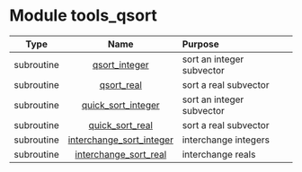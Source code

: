 # Module tools_qsort

| Type | Name | Purpose |
| :--: | :--: | :---------- |
| subroutine | [qsort_integer](https://github.com/JCSDA/saber/src/saber/bump/tools_qsort.F90#L39) | sort an integer subvector |
| subroutine | [qsort_real](https://github.com/JCSDA/saber/src/saber/bump/tools_qsort.F90#L63) | sort a real subvector |
| subroutine | [quick_sort_integer](https://github.com/JCSDA/saber/src/saber/bump/tools_qsort.F90#L87) | sort an integer subvector |
| subroutine | [quick_sort_real](https://github.com/JCSDA/saber/src/saber/bump/tools_qsort.F90#L149) | sort a real subvector |
| subroutine | [interchange_sort_integer](https://github.com/JCSDA/saber/src/saber/bump/tools_qsort.F90#L211) | interchange integers |
| subroutine | [interchange_sort_real](https://github.com/JCSDA/saber/src/saber/bump/tools_qsort.F90#L245) | interchange reals |
